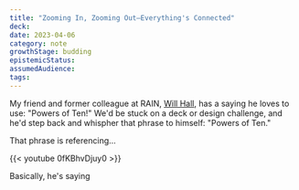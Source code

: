 ```yaml
---
title: "Zooming In, Zooming Out—Everything's Connected"
deck: 
date: 2023-04-06
category: note
growthStage: budding
epistemicStatus: 
assumedAudience: 
tags: 
---
```


<!-- See "Powers of 10" in my Evergreen Notes -->

My friend and former colleague at RAIN, [Will Hall](https://www.willhall.co/), has a saying he loves to use: "Powers of Ten!" We'd be stuck on a deck or design challenge, and he'd step back and whispher that phrase to himself: "Powers of Ten."

That phrase is referencing...

{{< youtube 0fKBhvDjuy0 >}}

Basically, he's saying